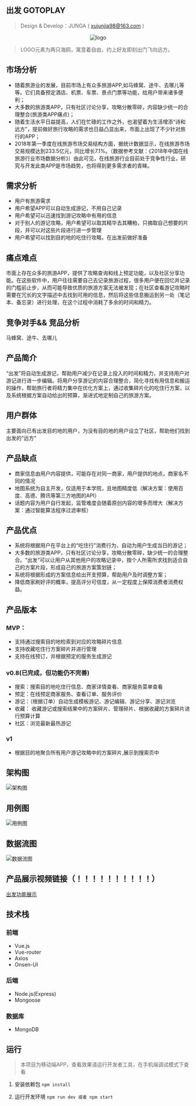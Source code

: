## 出发 GOTOPLAY
> Design & Develop：JUNGA ( xujunjia98@163.com )

<div align=center>

![logo](./src/client/assets/Logo.png)

</div>

> LOGO元素为两只海鸥，寓意着自由，约上好友即刻出门飞向远方。

## 市场分析
- 随着旅游业的发展，目前市场上有众多旅游APP,如马蜂窝、途牛、去哪儿等等。它们具备预定酒店、机票、车票、景点门票等功能，给用户带来诸多便利；
- 大多数的旅游类APP，只有社区讨论分享，攻略分散零碎，内容缺少统一的合理整合(旅游类APP痛点)；
- 随着生活水平日益提高，人们在忙碌的工作之外，也渴望着为生活增添“诗和远方”，提前做好旅行攻略的需求也日益凸显出来，市面上出现了不少针对旅行的APP；
- 2018年第一季度在线旅游市场交易结构方面，据统计数据显示，在线旅游市场交易规模达到233.5亿元，同比增长7.1%。（数据参考文献：《2018年中国在线旅游行业市场数据分析》）由此可见，在线旅游行业目前处于竞争性行业，研究与开发此类APP是市场趋势，也将得到更多需求者的青睐。

## 需求分析
- 用户有旅游需求
- 用户希望APP可以自动生成游记，不用自己记录
- 用户希望可以迅速找到游记攻略中有用的信息
- 对于别人的游记攻略，用户希望可以取其精华去其糟粕，只摘取自己想要的片段，并可以对这些片段进行进一步管理
- 用户希望可以找到目的地的吃住行攻略，在出发前做好准备

## 痛点难点
市面上存在众多的旅游APP，提供了攻略查询和线上预定功能，以及社区分享功能。在这些软件中，用户往往需要自己去记录旅游过程，很多用户便在回忆并记录的门槛前止步，从而可能导致优质的旅游方案无法被发现；在社区查看游记攻略时需要在冗长的文字描述中去找到可用的信息，然后将这些信息搬运到另一处（笔记本、备忘录）进行处理，在这个过程中消耗了多余的时间和精力。  

## 竞争对手&& 竞品分析
马蜂窝、途牛、去哪儿


## 产品简介
“出发”将自动生成游记，帮助用户减少在记录上投入的时间和精力，并支持用户对游记进行进一步编辑。将用户分享游记的内容合理整合，简化寻找有用信息和搬运的操作，帮助旅行者将精力集中在优化方案上，通过收集碎片化的吃住行方案，以及系统根据方案自动给出的预算，渐进式地定制自己的旅游方案。

## 用户群体
主要面向已有出发目的地的用户，为没有目的地的用户设立了社区，帮助他们找到出发的“远方”


## 产品缺点
- 商家信息由用户内容提供，可能存在对同一商家，用户提供的地点，商家名不同的情况
- 地图系统为自主开发，仅适用于本学院，且地图精度低（解决方案：使用百度、高德、腾讯等第三方地图的API）
- 话题内容为用户自行发起，监管难度会随着原创内容的增多而增大（解决方案：通过智能算法程序过滤审核）

## 产品优点
- 系统将根据用户在平台上的“吃住行”消费行为，自动为用户生成当日的游记；
- 大多数的旅游类APP，只有社区讨论分享，攻略分散零碎，缺少统一的合理整合。“出发”可以让用户从其他用户的攻略记录中，按个人所需所求找到适合自己的方案片段，形成自己的旅游方案策划链；
- 系统将根据形成的方案信息给出开支预算，帮助用户及时调整方案；
- 降低商家刷好评的概率，提高评分可信度，从一定程度上保障消费者消费权益。

## 产品版本
### MVP：
- 支持通过搜索目的地检索到对应的攻略碎片信息
- 支持收藏吃住行方案碎片并进行管理
- 支持在线预订，并根据预定的服务生成游记

### v0.8(已完成，但功能仍不完善)
- 搜索：搜索目的地吃住行信息、商家详情查看、商家服务菜单查看
- 预定：在线预定商家服务、查看订单、服务评价
- 游记：（根据订单）自动生成模板游记、游记编辑、游记分享、游记浏览
- 收藏： 收藏游记或搜索结果中的方案碎片、管理碎片、根据收藏的方案碎片进行预算计算
- 社区：浏览最新最热游记

### v1
- 根据目的地聚合所有用户游记攻略中的方案碎片,展示到搜索页中

## 架构图

![架构图](./src/client/assets/architecture_diagram.png)

## 用例图

![用例图](./src/client/assets/Use_Case_Diagram.jpg)

## 数据流图

![数据流图](./src/client/assets/data_flow_diagram.jpg)

## 产品展示视频链接（！！！！！！！！！！）
[出发功能展示](https://www.bilibili.com/video/av54446899)

## 技术栈

### 前端
- Vue.js
- Vue-router
- Axios
- Onsen-UI

### 后端
- Node.js(Express)
- Mongoose

### 数据库
- MongoDB


## 运行
> 本项目为移动端APP，查看效果请运行开发者工具，在手机端调试模式下查看
1. 安装依赖包
   `npm install`

2. 运行开发环境
   `npm run dev 或者 npm start` 


